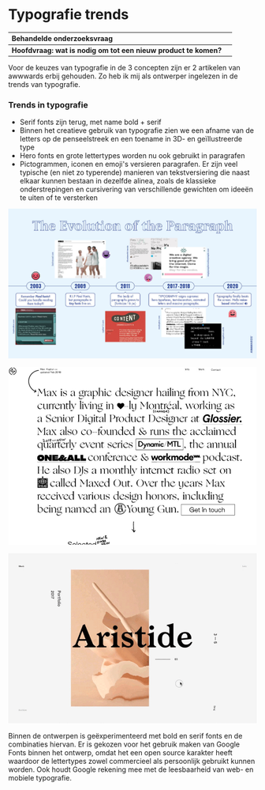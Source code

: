 # Typografie trends

| Behandelde onderzoeksvraag |  |
| :--- | :--- |
| **Hoofdvraag: wat is nodig om tot een nieuw product te komen?** |  |

Voor de keuzes van typografie in de 3 concepten zijn er 2 artikelen van awwwards erbij gehouden. Zo heb ik mij als ontwerper ingelezen in de trends van typografie.

### Trends in typografie

* Serif fonts zijn terug, met name bold + serif
* Binnen het creatieve gebruik van typografie zien we een afname van de letters op de penseelstreek en een toename in 3D- en geïllustreerde type
* Hero fonts en grote lettertypes worden nu ook gebruikt in paragrafen
* Pictogrammen, iconen en emoji's versieren paragrafen. Er zijn veel typische \(en niet zo typerende\) manieren van tekstversiering die naast elkaar kunnen bestaan ​​in dezelfde alinea, zoals de klassieke onderstrepingen en cursivering van verschillende gewichten om ideeën te uiten of te versterken

![Awwwards](../.gitbook/assets/evolution-of-the-paragraph.jpg)

![Max Kaplun Portfolio In Typography Inspiration](../.gitbook/assets/5a958b6edc355.jpg)

![Ben Mingo Projects Navigation In The Best of Navigation](../.gitbook/assets/5a3b882879949.gif)

Binnen de ontwerpen is geëxperimenteerd met bold en serif fonts en de combinaties hiervan. Er is gekozen voor het gebruik maken van Google Fonts binnen het ontwerp, omdat het een open source karakter heeft waardoor de lettertypes zowel commercieel als persoonlijk gebruikt kunnen worden. Ook houdt Google rekening mee met de leesbaarheid van web- en mobiele typografie.



